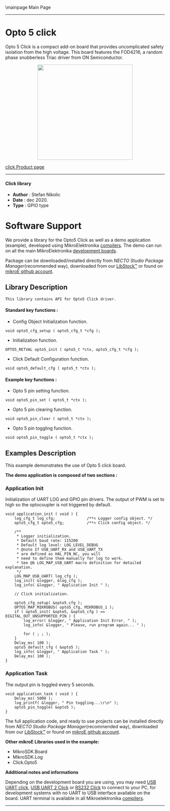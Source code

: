 \mainpage Main Page

---
# Opto 5 click

Opto 5 Click is a compact add-on board that provides uncomplicated safety isolation from the high voltage. This board features the FOD4216, a random phase snubberless Triac driver from ON Semiconductor.

<p align="center">
  <img src="https://download.mikroe.com/images/click_for_ide/opto5_click.png" height=300px>
</p>

[click Product page](https://www.mikroe.com/opto-5-click)

---


#### Click library

- **Author**        : Stefan Nikolic
- **Date**          : dec 2020.
- **Type**          : GPIO type


# Software Support

We provide a library for the Opto5 Click
as well as a demo application (example), developed using MikroElektronika
[compilers](https://www.mikroe.com/necto-studio).
The demo can run on all the main MikroElektronika [development boards](https://www.mikroe.com/development-boards).

Package can be downloaded/installed directly from *NECTO Studio Package Manager*(recommended way), downloaded from our [LibStock&trade;](https://libstock.mikroe.com) or found on [mikroE github account](https://github.com/MikroElektronika/mikrosdk_click_v2/tree/master/clicks).

## Library Description

```
This library contains API for Opto5 Click driver.
```

#### Standard key functions :

- Config Object Initialization function.
```
void opto5_cfg_setup ( opto5_cfg_t *cfg );
```

- Initialization function.
```
OPTO5_RETVAL opto5_init ( opto5_t *ctx, opto5_cfg_t *cfg );
```

- Click Default Configuration function.
```
void opto5_default_cfg ( opto5_t *ctx );
```

#### Example key functions :

- Opto 5 pin setting function.
```
void opto5_pin_set ( opto5_t *ctx );
```

- Opto 5 pin clearing function.
```
void opto5_pin_clear ( opto5_t *ctx );
```

- Opto 5 pin toggling function.
```
void opto5_pin_toggle ( opto5_t *ctx );
```

## Examples Description

This example demonstrates the use of Opto 5 click board.

**The demo application is composed of two sections :**

### Application Init

Initialization of UART LOG and GPIO pin drivers.
The output of PWM is set to high so the optocoupler
is not triggered by default.

```
void application_init ( void ) {
    log_cfg_t log_cfg;              /**< Logger config object. */
    opto5_cfg_t opto5_cfg;          /**< Click config object. */

    /** 
     * Logger initialization.
     * Default baud rate: 115200
     * Default log level: LOG_LEVEL_DEBUG
     * @note If USB_UART_RX and USB_UART_TX 
     * are defined as HAL_PIN_NC, you will 
     * need to define them manually for log to work. 
     * See @b LOG_MAP_USB_UART macro definition for detailed explanation.
     */
    LOG_MAP_USB_UART( log_cfg );
    log_init( &logger, &log_cfg );
    log_info( &logger, " Application Init " );

    // Click initialization.

    opto5_cfg_setup( &opto5_cfg );
    OPTO5_MAP_MIKROBUS( opto5_cfg, MIKROBUS_1 );
    if ( opto5_init( &opto5, &opto5_cfg ) == DIGITAL_OUT_UNSUPPORTED_PIN ) {
        log_error( &logger, " Application Init Error. " );
        log_info( &logger, " Please, run program again... " );

        for ( ; ; );
    }
    Delay_ms( 100 );
    opto5_default_cfg ( &opto5 );
    log_info( &logger, " Application Task " );
    Delay_ms( 100 );
}
```

### Application Task

The output pin is toggled every 5 seconds. 

```
void application_task ( void ) {
    Delay_ms( 5000 );
    log_printf( &logger, " Pin toggling...\r\n" );
    opto5_pin_toggle( &opto5 );
}
```

The full application code, and ready to use projects can be installed directly from *NECTO Studio Package Manager*(recommended way), downloaded from our [LibStock&trade;](https://libstock.mikroe.com) or found on [mikroE github account](https://github.com/MikroElektronika/mikrosdk_click_v2/tree/master/clicks).

**Other mikroE Libraries used in the example:**

- MikroSDK.Board
- MikroSDK.Log
- Click.Opto5

**Additional notes and informations**

Depending on the development board you are using, you may need
[USB UART click](https://www.mikroe.com/usb-uart-click),
[USB UART 2 Click](https://www.mikroe.com/usb-uart-2-click) or
[RS232 Click](https://www.mikroe.com/rs232-click) to connect to your PC, for
development systems with no UART to USB interface available on the board. UART
terminal is available in all Mikroelektronika
[compilers](https://shop.mikroe.com/compilers).

---
